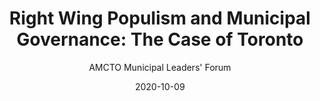 ---
# Documentation: https://sourcethemes.com/academic/docs/managing-content/

title: "Right Wing Populism and Municipal Governance: The Case of Toronto"
subtitle: "AMCTO Municipal Leaders' Forum"
summary: ""
authors: ["Simon J. Kiss"]
tags: ["public-opinion"]
categories: []
date: 2020-10-09
lastmod: 
featured: false
draft: false

# Featured image
# To use, add an image named `featured.jpg/png` to your page's folder.
# Focal points: Smart, Center, TopLeft, Top, TopRight, Left, Right, BottomLeft, Bottom, BottomRight.
image:
  caption: ""
  focal_point: ""
  preview_only: false

url_slides: "files/presentations/18_04_05_chicago.html"
# Projects (optional).
#   Associate this post with one or more of your projects.
#   Simply enter your project's folder or file name without extension.
#   E.g. `projects = ["internal-project"]` references `content/project/deep-learning/index.md`.
#   Otherwise, set `projects = ["public-op"]`.
projects: ["public-opinion"]
---